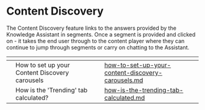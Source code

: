 # Content Discovery

The Content Discovery feature links to the answers provided by the Knowledge Assistant in segments. Once a segment is provided and clicked on - it takes the end user through to the content player where they can continue to jump through segments or carry on chatting to the Assistant.

<table data-view="cards"><thead><tr><th></th><th></th><th></th><th data-hidden data-card-target data-type="content-ref"></th></tr></thead><tbody><tr><td></td><td>How to set up your Content Discovery carousels</td><td></td><td><a href="../knowledge-graph/content-discovery/how-to-set-up-your-content-discovery-carousels.md">how-to-set-up-your-content-discovery-carousels.md</a></td></tr><tr><td></td><td>How is the 'Trending' tab calculated? </td><td></td><td><a href="../knowledge-graph/content-discovery/how-is-the-trending-tab-calculated.md">how-is-the-trending-tab-calculated.md</a></td></tr></tbody></table>
